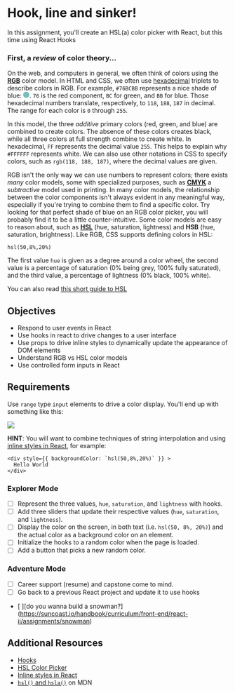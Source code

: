 # Hook, line and sinker!

In this assignment, you'll create an HSL(a) color picker with React, but this time using React Hooks

### First, a _review_ of color theory...

On the web, and computers in general, we often think of colors using the [**RGB**](https://en.wikipedia.org/wiki/RGB_color_model) color model. In HTML and CSS, we often use [hexadecimal](https://en.wikipedia.org/wiki/Hexadecimal) triplets to describe colors in RGB. For example, `#76BCBB` represents a nice shade of blue: <span style="display: inline-block; background-color: #76BCBB; width: 1em; height: 1em; border-radius: 0.5em"></span>. `76` is the red component, `BC` for green, and `BB` for blue. Those hexadecimal numbers translate, respectively, to `118`, `188`, `187` in decimal. The range for each color is `0` through `255`.

In this model, the three _additive_ primary colors (red, green, and blue) are combined to create colors. The absence of these colors creates black, while all three colors at full strength combine to create white. In hexadecimal, `FF` represents the decimal value `255`. This helps to explain why `#FFFFFF` represents white. We can also use other notations in CSS to specify colors, such as `rgb(118, 188, 187)`, where the decimal values are given.

RGB isn't the only way we can use numbers to represent colors; there exists _many_ color models, some with specialized purposes, such as [**CMYK**](https://en.wikipedia.org/wiki/CMYK_color_model) a _subtractive_ model used in printing. In many color models, the relationship between the color components isn't always evident in any meaningful way, especially if you're trying to combine them to find a specific color. Try looking for that perfect shade of blue on an RGB color picker, you will probably find it to be a little counter-intuitive. Some color models are easy to reason about, such as [**HSL**](https://en.wikipedia.org/wiki/HSL_and_HSV) (hue, saturation, lightness) and **HSB** (hue, saturation, brightness). Like RGB, CSS supports defining colors in HSL:

`hsl(50,8%,20%)`

The first value `hue` is given as a degree around a color wheel, the second value is a percentage of saturation (0% being grey, 100% fully saturated), and the third value, a percentage of lightness (0% black, 100% white).

You can also read [this short guide to HSL](https://www.nixsensor.com/what-is-hsl-color/)

## Objectives

- Respond to user events in React
- Use hooks in react to drive changes to a user interface
- Use props to drive inline styles to dynamically update the appearance of DOM elements
- Understand RGB vs HSL color models
- Use controlled form inputs in React

## Requirements

Use `range` type `input` elements to drive a color display. You'll end up with something like this:

![](https://suncoast.io/color-picker-a9d324122f62223a25d6a1778b293237.gif)

**HINT**: You will want to combine techniques of string interpolation and using [inline styles in React](https://reactjs.org/docs/dom-elements.html#style), for example:

```
<div style={{ backgroundColor: `hsl(50,8%,20%)` }} >
  Hello World
</div>
```

### Explorer Mode

- [ ] Represent the three values, `hue`, `saturation`, and `lightness` with hooks.
- [ ] Add three sliders that update their respective values (`hue`, `saturation`, and `lightness`).
- [ ] Display the color on the screen, in both text (i.e. `hsl(50, 8%, 20%)`) and the actual color as a background color on an element.
- [ ] Initialize the hooks to a random color when the page is loaded.
- [ ] Add a button that picks a new random color.

### Adventure Mode

- [ ] Career support (resume) and capstone come to mind.
- [ ] Go back to a previous React project and update it to use hooks
- [ ][do you wanna build a snowman?] (https://suncoast.io/handbook/curriculum/front-end/react-ii/assignments/snowman)

## Additional Resources

- [Hooks](https://reactjs.org/docs/hooks-intro.html)
- [HSL Color Picker](http://hslpicker.com/)
- [Inline styles in React](https://reactjs.org/docs/dom-elements.html#style)
- [`hsl()` and `hsla()`][1] on MDN

[1]: https://developer.mozilla.org/en-US/docs/Web/CSS/color_value#hsl()_and_hsla()
